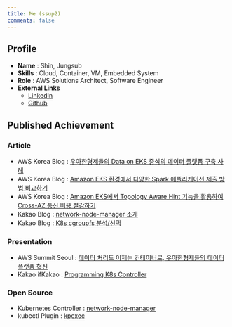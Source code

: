 ```yaml
---
title: Me (ssup2)
comments: false
---
```


## Profile

* **Name** : Shin, Jungsub
* **Skills** : Cloud, Container, VM, Embedded System
* **Role** : AWS Solutions Architect, Software Engineer
* **External Links**
  * [LinkedIn](https://kr.linkedin.com/in/jungsub-shin-933b82119)
  * [Github](https://github.com/ssup2)

## Published Achievement

### Article

* AWS Korea Blog : [우아한형제들의 Data on EKS 중심의 데이터 플랫폼 구축 사례](https://aws.amazon.com/ko/blogs/tech/woowa-brothers-amazon-data-on-eks-data-platform/)
* AWS Korea Blog : [Amazon EKS 환경에서 다양한 Spark 애플리케이션 제출 방법 비교하기](https://aws.amazon.com/ko/blogs/tech/amazon-eks-spark-submission-comparison/)
* AWS Korea Blog : [Amazon EKS에서 Topology Aware Hint 기능을 활용하여 Cross-AZ 통신 비용 절감하기](https://aws.amazon.com/ko/blogs/tech/amazon-eks-reduce-cross-az-traffic-costs-with-topology-aware-hints/)
* Kakao Blog : [network-node-manager 소개](https://tech.kakao.com/2021/03/03/network-node-manager/) 
* Kakao Blog : [K8s cgroupfs 분석/선택](https://tech.kakao.com/2020/06/29/cgroup-driver/)


### Presentation

* AWS Summit Seoul : [데이터 처리도 이제는 컨테이너로, 우아한형제들의 데이터플랫폼 혁신](https://youtu.be/T2mtIkQ1vbA?si=vIsUxzaSal2F7a6z)
* Kakao ifKakao : [Programming K8s Controller](https://tv.kakao.com/channel/3693125/cliplink/414072325)

### Open Source

* Kubernetes Controller : [network-node-manager](https://github.com/kakao/network-node-manager)
* kubectl Plugin : [kpexec](https://github.com/ssup2/kpexec)